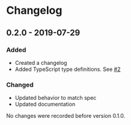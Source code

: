 # Changelog

## 0.2.0 - 2019-07-29

### Added

- Created a changelog
- Added TypeScript type definitions. See [#2](https://github.com/helmetjs/clearsitedata/pull/2)

### Changed

- Updated behavior to match spec
- Updated documentation

No changes were recorded before version 0.1.0.

